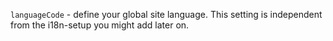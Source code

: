 `languageCode` - define your global site language. This setting is independent from the i18n-setup you might add later on. 
